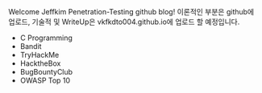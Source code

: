 Welcome Jeffkim Penetration-Testing github blog!
이론적인 부분은 github에 업로드, 기술적 및 WriteUp은 vkfkdto004.github.io에 업로드 할 예정입니다.
- C Programming
- Bandit
- TryHackMe
- HacktheBox
- BugBountyClub
- OWASP Top 10
